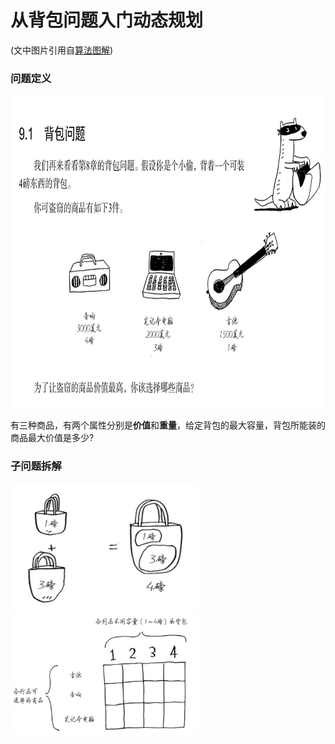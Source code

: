 # 从背包问题入门动态规划
(文中图片引用自[算法图解](https://book.douban.com/subject/26979890//))
### 问题定义
<img src="https://github.com/lwdhw1987/algorithm009-class01/blob/master/Week_06/define_problem.png" width = "800" height = "500">

有三种商品，有两个属性分别是**价值**和**重量**，给定背包的最大容量，背包所能装的商品最大价值是多少?

### 子问题拆解
<img src="https://github.com/lwdhw1987/algorithm009-class01/blob/master/Week_06/sub_problem.png" width = "300" height = "200">

<img src="https://github.com/lwdhw1987/algorithm009-class01/blob/master/Week_06/matrix.png" width = "300" height = "200">
